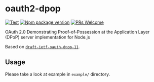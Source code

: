 # oauth2-dpop

[![Test](https://github.com/zolbooo/oauth2-dpop/actions/workflows/test.yml/badge.svg?branch=main)](https://github.com/zolbooo/oauth2-dpop/actions/workflows/test.yml)
[![Npm package version](https://badgen.net/npm/v/oauth2-dpop)](https://npmjs.com/package/oauth2-dpop)
[![PRs Welcome](https://img.shields.io/badge/PRs-welcome-brightgreen.svg?style=flat-square)](http://makeapullrequest.com)

OAuth 2.0 Demonstrating Proof-of-Possession at the Application Layer (DPoP) server implementation for Node.js

Based on [`draft-ietf-oauth-dpop-11`](https://datatracker.ietf.org/doc/html/draft-ietf-oauth-dpop-11).

## Usage

Please take a look at example in `example/` directory.
